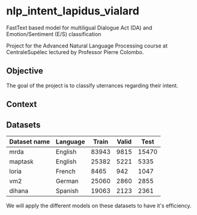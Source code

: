 # nlp_intent_lapidus_vialard
FastText based model for multiligual Dialogue Act (DA) and Emotion/Sentiment (E/S) classification

Project for the Advanced Natural Language Processing course at CentraleSupélec lectured by Professor Pierre Colombo.

## Objective
The goal of the project is to classify uterrances regarding their intent.

## Context


## Datasets

| Dataset name          | Language                                             | Train                    | Valid                    | Test                    |
|--------------------------|----------------------------------------------------|--------------------------|--------------------------|-------------------------|
| mrda                     | English                                           | 83943                    | 9815                     |15470                     |     
| maptask                  | English                                            | 25382                    | 5221                     |5335                    |             
| loria                    | French                                           | 8465                     | 942                      |1047                     |    
| vm2                      | German                                           | 25060                    | 2860                     |2855                     |
| dihana                   | Spanish                                           | 19063                    | 2123                     |2361                     

We will apply the different models on these datasets to have it's efficiency.
